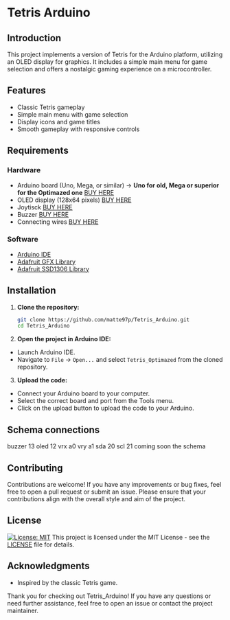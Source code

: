 # Tetris Arduino

## Introduction
This project implements a version of Tetris for the Arduino platform, utilizing an OLED display for graphics. It includes a simple main menu for game selection and offers a nostalgic gaming experience on a microcontroller.

## Features
- Classic Tetris gameplay
- Simple main menu with game selection
- Display icons and game titles
- Smooth gameplay with responsive controls

## Requirements
### Hardware
- Arduino board (Uno, Mega, or similar) -> **Uno for old, Mega or superior for the Optimazed one** [BUY HERE](https://www.amazon.it/Elegoo-ATmega2560-ATMEGA16U2-Compatibile-Arduino/dp/B071W7WP35/ref=asc_df_B071W7WP35/?tag=googshopit-21&linkCode=df0&hvadid=700813659502&hvpos=&hvnetw=g&hvrand=1402956313917872359&hvpone=&hvptwo=&hvqmt=&hvdev=c&hvdvcmdl=&hvlocint=&hvlocphy=1008782&hvtargid=pla-349310031264&psc=1&mcid=c60252f1df633f8cafbeab5795ab3c5c&gad_source=1)
- OLED display (128x64 pixels) [BUY HERE](https://www.amazon.it/dp/B078J78R45/ref=sspa_dk_detail_2?pd_rd_i=B078J78R45&pd_rd_w=5wNUR&content-id=amzn1.sym.10c44ba0-99a9-46d2-be7c-ad851b65838d&pf_rd_p=10c44ba0-99a9-46d2-be7c-ad851b65838d&pf_rd_r=P9WM066EMKMMMB1BPJJ1&pd_rd_wg=HmjmV&pd_rd_r=1f808f12-ca05-4b66-a88b-d1aa4ce0c32e&s=electronics&sp_csd=d2lkZ2V0TmFtZT1zcF9kZXRhaWw&th=1)
- Joytisck [BUY HERE](https://www.amazon.it/dp/B06WRRKS9G?psc=1&ref=ppx_yo2ov_dt_b_product_details)
- Buzzer [BUY HERE](https://www.amazon.it/dp/B07ZTR24HX?ref=ppx_yo2ov_dt_b_product_details&th=1)
- Connecting wires [BUY HERE](https://www.amazon.it/dp/B0BRMKX5RT?ref=ppx_yo2ov_dt_b_product_details&th=1)

### Software
- [Arduino IDE](https://www.arduino.cc/en/software)
- [Adafruit GFX Library](https://github.com/adafruit/Adafruit-GFX-Library)
- [Adafruit SSD1306 Library](https://github.com/adafruit/Adafruit_SSD1306)

## Installation
1. **Clone the repository:**
   ```sh
   git clone https://github.com/matte97p/Tetris_Arduino.git
   cd Tetris_Arduino
   ```

2. **Open the project in Arduino IDE:**
- Launch Arduino IDE.
- Navigate to `File` -> `Open...` and select `Tetris_Optimazed` from the cloned repository.

3. **Upload the code:**
- Connect your Arduino board to your computer.
- Select the correct board and port from the Tools menu.
- Click on the upload button to upload the code to your Arduino.

## Schema connections
buzzer 13
oled 12
vrx a0
vry a1
sda 20
scl 21
coming soon the schema

## Contributing
Contributions are welcome! If you have any improvements or bug fixes, feel free to open a pull request or submit an issue. Please ensure that your contributions align with the overall style and aim of the project.

## License
[![License: MIT](https://img.shields.io/badge/License-MIT-yellow.svg)](https://opensource.org/licenses/MIT)
This project is licensed under the MIT License - see the [LICENSE](license.md) file for details.

## Acknowledgments
- Inspired by the classic Tetris game.

Thank you for checking out Tetris_Arduino! If you have any questions or need further assistance, feel free to open an issue or contact the project maintainer.
